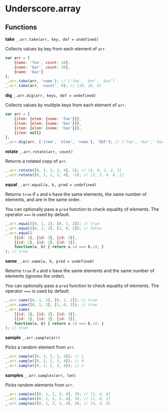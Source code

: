 # Underscore.array

## Functions

**take** `_.arr.take(arr, key, def = undefined)`

Collects values by key from each element of `arr`.

```javascript
var arr = [
	{name: 'foo', count: 10},
	{name: 'bar', count: 20},
	{name: 'baz'}
];
_.arr.take(arr, 'name'); // ['foo', 'bar', 'baz']
_.arr.take(arr, 'count', 0); // [10, 20, 0]
```

**dig** `_.arr.dig(arr, keys, def = undefined)`

Collects values by multiple keys from each element of `arr`.

```javascript
var arr = [
	{item: {elem: {name: 'foo'}}},
	{item: {elem: {name: 'bar'}}},
	{item: {elem: {name: 'baz'}}},
	{item: null}
];
_.arr.dig(arr, ['item', 'elem', 'name'], 'DEF'); // ['foo', 'bar', 'baz', 'DEF']
```

**rotate** `_.arr.rotate(arr, count)`

Returns a rotated copy of `arr`.

```javascript
_.arr.rotate([0, 1, 2, 3, 4], 1); // [4, 0, 1, 2, 3]
_.arr.rotate([0, 1, 2, 3, 4], -2); // [2, 3, 4, 0, 1]
```

**equal** `_.arr.equal(a, b, pred = undefined)`

Returns `true` if `a` and `b` have the same elements, the same number of elements, and are in the same order.

You can optionally pass a `pred` function to check equality of elements. The operator `===` is used by default.

```javascript
_.arr.equal([0, 1, 2], [0, 1, 2]); // true
_.arr.equal([0, 1, 2], [1, 0, 2]); // false
_.arr.equal(
	[{id: 1}, {id: 2}, {id: 3}],
	[{id: 1}, {id: 2}, {id: 3}],
	function(a, b) { return a.id === b.id; }
); // true
```

**same** `_.arr.same(a, b, pred = undefined)`

Returns `true` if `a` and `b` have the same elements and the same number of elements (ignores the order).

You can optionally pass a `pred` function to check equality of elements. The operator `===` is used by default.

```javascript
_.arr.same([0, 1, 2], [0, 1, 2]); // true
_.arr.same([0, 1, 2], [1, 0, 2]); // true
_.arr.same(
	[{id: 1}, {id: 2}, {id: 3}],
	[{id: 1}, {id: 2}, {id: 3}],
	function(a, b) { return a.id === b.id; }
); // true
```

**sample** `_.arr.sample(arr)`

Picks a random element from `arr`.

```javascript
_.arr.sample([0, 1, 2, 3, 4]); // 1
_.arr.sample([0, 1, 2, 3, 4]); // 4
_.arr.sample([0, 1, 2, 3, 4]); // 2
```

**samples** `_.arr.samples(arr, len)`

Picks random elements from `arr`.

```javascript
_.arr.samples([0, 1, 2, 3, 4], 3); // [2, 4, 0]
_.arr.samples([0, 1, 2, 3, 4], 3); // [1, 0, 2]
_.arr.samples([0, 1, 2, 3, 4], 3); // [4, 3, 0]
```